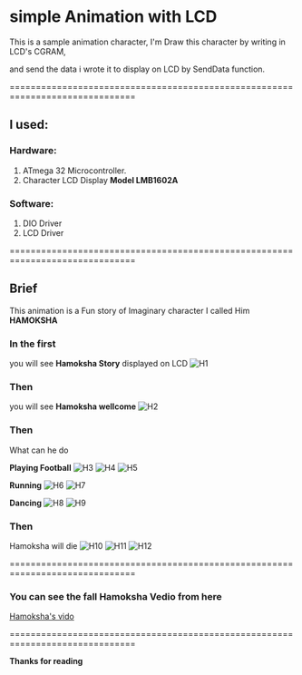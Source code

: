 # simple Animation with LCD

 
This is a sample animation character, I'm Draw this character by writing in LCD's CGRAM,

and send the data i wrote it to display on LCD by SendData function.

==============================================================================

## I used:
### Hardware:
1. ATmega 32 Microcontroller.
2. Character LCD Display **Model LMB1602A**

### Software:
1. DIO Driver
2. LCD Driver

==============================================================================
 
## Brief

This animation is a Fun story of Imaginary character I called Him **HAMOKSHA**


### In the first

you will see **Hamoksha Story** displayed on LCD
![H1](H1.jpeg)

### Then

you will see **Hamoksha wellcome** 
![H2](H2.jpeg)

### Then 

What can he do

**Playing Football**
![H3](H3.jpeg)
![H4](H4.jpeg)
![H5](H5.jpeg)

**Running**
![H6](H6.jpeg)
![H7](H7.jpeg)

**Dancing**
![H8](H8.jpeg)
![H9](H9.jpeg)

### Then

Hamoksha will die
![H10](H10.jpeg)
![H11](H11.jpeg)
![H12](H12.jpeg)

==============================================================================

### You can see the fall Hamoksha Vedio from here

[Hamoksha's vido](https://www.linkedin.com/posts/alhasansharafeddeen_lcddisplay-embedded-c-activity-6935703026846351360-2a7l?utm_source=linkedin_share&utm_medium=member_desktop_web)

==============================================================================

**Thanks for reading**













